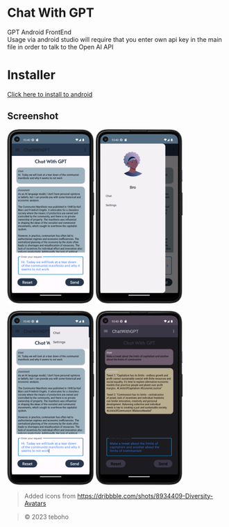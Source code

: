 # Chat With GPT
GPT Android FrontEnd  
Usage via android studio will require that you enter own api key in the main file in order to talk to the Open AI API 

# Installer
[Click here to install to android](https://github.com/teboho/chatgpt-client/releases/download/installer/app-debug.apk)

## Screenshot  

<!-- Change these markdown image refs to html -->
<img src="Screenshot_20230602_224035.png" width="200" height="400" alt="Screenshot1" /> <img src="Screenshot_20230602_224044.png" width="200" height="400" alt="Screenshot2" />  

<img src="Screenshot_20230602_224056.png" width="200" height="400" alt="Screenshot3" /> <img src="Screenshot_20230602_224312.png" width="200" height="400" alt="Screenshot4" />  

> Added icons from https://dribbble.com/shots/8934409-Diversity-Avatars

> &copy; 2023 teboho

